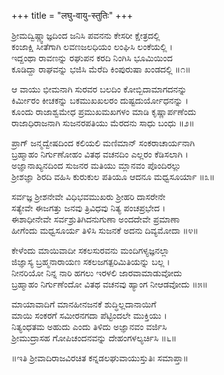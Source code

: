 +++
title = "लघु-वायु-स्तुतिः"
+++
  
ಶ್ರೀಮದ್ವಿಷ್ಣ್ವಾಜ್ಞದಿಂದ ಜನಿಸಿ ಪವನನು ಕೇಸರೀ ಕ್ಷೇತ್ರದಲ್ಲಿ  
ಕಂಜಾಕ್ಷಿ ಸೀತೆಗಾಗಿ ಲವಣಜಲಧಿಯಂ ಲಂಘಿಸಿ ಲಂಕೆಯಲ್ಲಿ ।  
ಇದ್ದಂಥಾ ರಾವಣನ್ನು ರಘುಪನ ಕರದಿ ನಿಂಗಿಸಿ ಭೂಮಿಯಿಂದ  
ಕೂಡಿದ್ದಾ ರಾಘವನ್ನು  ಭಜಿಸಿ ಮೆರೆದಿ ಕಿಂಪುರುಷಾ ಖಂಡದಲ್ಲಿ     ॥೧॥  
  
ಆ ವಾಯು ಭೀಮನಾಗಿ ಸುರವರ ಬಲದಿಂ ಕೋಬ್ಬಿದಾಮಾಗದನನ್ನು  
ಕಿರ್ಮೀರಂ ಕೀಚಕನ್ನು ಬಕಮುಖಖಲರಂ ದುಷ್ಟದುರ್ಯೋಧನನ್ನು ।  
ಕೂಂದು ರಾಜಾಶ್ವಮೇಧ ಪ್ರಮುಖಮಖಗಳಂ ಮಾಡಿ ಕೃಷ್ಣಾರ್ಪಣೆಂದು  
ರಾಜಾಧಿರಾಜನಾಗಿ ಸುಜನರಪತಿಯು ಮೆರದನು ಸಾಧು ಬಂಧು        ॥೨॥  
  
ಪ್ರಾಗ್ ಜನ್ಮದ್ವೇಷದಿಂದ ಕಲಿಯಲಿ ಮಣಿಮಾನ್ ಸಂಕರಾಚಾರ್ಯನಾಗಿ  
ಬ್ರಹ್ಮಾಹಂ ನಿರ್ಗುಣೋಹಂ ವಿತಥ ವಚನದಿಂ ಎಲ್ಲರಂ ಕೆಡಿಸಲಾಗಿ ।  
ಅಜ್ಞಾನಾಖ್ಯನದಿಂದ  ಸುಜನರ ಮತಿಯು ಮ್ಲಾನವಂ ಪೊಂದಿರಲ್ಲು  
ಶ್ರೀಶಜ್ಞಾ ಶಿರದಿ ವಹಿಸಿ ಕುರುಕುಲ ಪತಿಯೂ  ಆದನೂ ಮಧ್ವಸೂರ್ಯಾ        ॥೩॥  
  
ಸರ್ವಜ್ಞ ಶ್ರೀಶನೇವೇ ವಿಧಿಭವಮುಖರು  ಶ್ರೀಹರಿ ದಾಸರೇನೇ  
ಸತ್ಯೇವೇ ಈಜಗತ್ತು ಜನವು ತ್ರಿವಿಧವು ನಿತ್ಯ ಪಂಚಪ್ರಭೇದ ।  
ಈಶಾಧೀನೇವೇ ಸರ್ವಶ್ರುತಿಗಿದನುಗುಣಾ ಅಂದದೇವೇ ಪ್ರಮಾಣಾ  
ಹೀಗೆಂದು ಮಧ್ವಸೂರ್ಯ ತಿಳಿಸಿ ಸುಜನಕೆ ಅದನು ದಿವ್ಯಮೋದಾ        ॥೪॥  
  
ಕೇಳೆಂದು ಮಾಯಿವಾದೀ ಸಕಲಸುರವನು ಮಂದಿಗಳ್ಯಜ್ಞನಲ್ಲಾ  
ಜಿಜ್ಞಾಸ್ಯ ಬ್ರಹ್ಮನಾರಾಯಣ  ಸಕಲಜಗತ್ಪರಿಮಿತಿಯನ್ನು ಬಲ್ಲ ।  
ನೀನರಿಯೋ ನಿನ್ನ ನಾರಿ ಹಗಲು ಇರಳಲಿ ಜಾರವಾಮಾಡುವೋದು  
ಬ್ರಹ್ಮಾಹಂ ನಿರ್ಗುಣೆಂದೋ ವಿತಥ ವಚನವು ಹ್ಯಾಂಗ ನೀಆಡವೋದು    ॥೫॥  
  
ಮಾಯಾವಾದಿಗೆ ಮಾನಹೀನಜನಕೆ ಶುದ್ಧಿಲ್ಲದಾನಾಯಿಗೆ  
ಮಾಯಿ ಸಂಕರಗೆ ಸಮೀರನಗದಾ ಪೆಟ್ಟಿಂದಲೇ ಮುಕ್ತಿಯು ।  
ನಿತ್ಯಂಧತಮ ಅಹುದು ಎಂದು ತಿಳಿದು ಅಜ್ಞಾನವಂ ವರ್ಜಿಸಿ  
ಶ್ರೀಮುದ್ರಾಸಹ ಗೋಪಿಚಂದನವನ್ನು ದೇಹಂಗಳಲ್ಯರ್ಚಿಸಿ    ॥೬॥  
  
॥ಇತಿ ಶ್ರೀವಾದಿರಾಜವಿರಚಿತ ಕನ್ನಡಲಘುವಾಯುಸ್ತುತಿಃ ಸಮಾಪ್ತಾ॥  